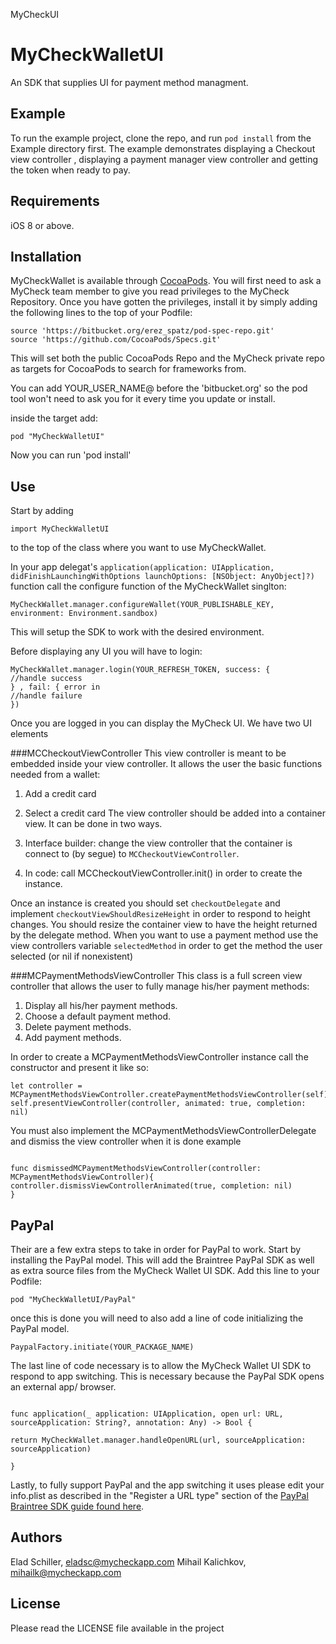 MyCheckUI 
# MyCheckWalletUI
An SDK that supplies UI for payment method managment.


## Example

To run the example project, clone the repo, and run `pod install` from the Example directory first. The example demonstrates displaying a Checkout view controller , displaying a payment manager view controller and getting the token when ready to pay.

## Requirements
iOS 8 or above.

## Installation

MyCheckWallet is available through [CocoaPods](http://cocoapods.org). You will first need to ask a MyCheck team member to give you read privileges to the MyCheck Repository. Once you have gotten the privileges, install
it by simply adding the following lines to the top of your Podfile:

```
source 'https://bitbucket.org/erez_spatz/pod-spec-repo.git'
source 'https://github.com/CocoaPods/Specs.git'
```
This will set both the public CocoaPods Repo and the MyCheck private repo as targets for CocoaPods to search for frameworks from.

You can add YOUR_USER_NAME@ before the 'bitbucket.org' so the pod tool won't need to ask you for it every time you update or install.

inside the target add:

```
pod "MyCheckWalletUI"
```
Now you can run 'pod install'

## Use
Start by adding
```
import MyCheckWalletUI
```

to the top of the class where you want to use MyCheckWallet.

In your app delegat's `application(application: UIApplication, didFinishLaunchingWithOptions launchOptions: [NSObject: AnyObject]?)` function call the configure function of the MyCheckWallet singlton:

```
MyCheckWallet.manager.configureWallet(YOUR_PUBLISHABLE_KEY, environment: Environment.sandbox)
```
This will setup the SDK to work with the desired environment.

Before displaying any UI you will have to login:


```
MyCheckWallet.manager.login(YOUR_REFRESH_TOKEN, success: {
//handle success
} , fail: { error in
//handle failure
})
```
Once you are logged in you can display the MyCheck UI. We have two UI elements

###MCCheckoutViewController
This view controller is meant to be embedded inside your view controller. It allows the user the basic functions needed from a wallet:
1. Add a credit card
2. Select a credit card
The view controller should be added into a container view. It can be done in two ways.

1. Interface builder: change the view controller that the container is connect to (by segue) to `MCCheckoutViewController`.
2. In code: call MCCheckoutViewController.init() in order to create the instance.

Once an instance is created you should set `checkoutDelegate` and implement  `checkoutViewShouldResizeHeight` in order to respond to height changes. You should resize the container view to have the height returned by the delegate method.
When you want to use a payment method use the view controllers variable `selectedMethod` in order to get the method the user selected (or nil if nonexistent)

###MCPaymentMethodsViewController
This class is a full screen view controller that allows the user to fully manage his/her payment methods:

1. Display all his/her payment methods.
2. Choose a default payment method.
3. Delete payment methods.
4. Add payment methods.

In order to create a MCPaymentMethodsViewController instance call the constructor and present it like so:

```
let controller = MCPaymentMethodsViewController.createPaymentMethodsViewController(self)
self.presentViewController(controller, animated: true, completion: nil)

```

You must also implement the MCPaymentMethodsViewControllerDelegate and dismiss the view controller when it is done
example

```

func dismissedMCPaymentMethodsViewController(controller: MCPaymentMethodsViewController){
controller.dismissViewControllerAnimated(true, completion: nil)
}

```
## PayPal
Their are a few extra steps to take in order for PayPal to work.
Start by installing the PayPal model. This will add the Braintree PayPal SDK as well as extra source files from the MyCheck Wallet UI SDK. Add this line to your Podfile:

```
pod "MyCheckWalletUI/PayPal"
```
once this is done you will need to also add a line of code initializing the PayPal model. 
```
PaypalFactory.initiate(YOUR_PACKAGE_NAME)
```
The last line of code necessary is to allow the MyCheck Wallet UI SDK to respond to  app switching. This is necessary because the PayPal SDK opens an external app/ browser. 
```

func application(_ application: UIApplication, open url: URL, sourceApplication: String?, annotation: Any) -> Bool {

return MyCheckWallet.manager.handleOpenURL(url, sourceApplication: sourceApplication)

}
```

Lastly, to fully support PayPal and the app switching it uses please edit your info.plist  as described in the "Register a URL type" section of the [PayPal Braintree SDK guide found here](https://developers.braintreepayments.com/guides/paypal/client-side/ios/v4).


## Authors

Elad Schiller, eladsc@mycheckapp.com
Mihail Kalichkov, mihailk@mycheckapp.com
## License

Please read the LICENSE file available in the project


